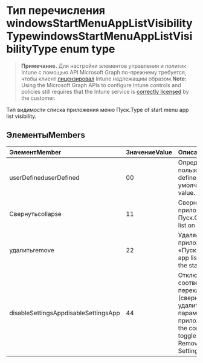 # <a name="windowsstartmenuapplistvisibilitytype-enum-type"></a><span data-ttu-id="3e6dc-101">Тип перечисления windowsStartMenuAppListVisibilityType</span><span class="sxs-lookup"><span data-stu-id="3e6dc-101">windowsStartMenuAppListVisibilityType enum type</span></span>

> <span data-ttu-id="3e6dc-102">**Примечание.** Для настройки элементов управления и политик Intune с помощью API Microsoft Graph по-прежнему требуется, чтобы клиент [лицензировал](https://go.microsoft.com/fwlink/?linkid=839381) Intune надлежащим образом.</span><span class="sxs-lookup"><span data-stu-id="3e6dc-102">**Note:** Using the Microsoft Graph APIs to configure Intune controls and policies still requires that the Intune service is [correctly licensed](https://go.microsoft.com/fwlink/?linkid=839381) by the customer.</span></span>

<span data-ttu-id="3e6dc-103">Тип видимости списка приложения меню Пуск.</span><span class="sxs-lookup"><span data-stu-id="3e6dc-103">Type of start menu app list visibility.</span></span>
## <a name="members"></a><span data-ttu-id="3e6dc-104">Элементы</span><span class="sxs-lookup"><span data-stu-id="3e6dc-104">Members</span></span>
|<span data-ttu-id="3e6dc-105">Элемент</span><span class="sxs-lookup"><span data-stu-id="3e6dc-105">Member</span></span>|<span data-ttu-id="3e6dc-106">Значение</span><span class="sxs-lookup"><span data-stu-id="3e6dc-106">Value</span></span>|<span data-ttu-id="3e6dc-107">Описание</span><span class="sxs-lookup"><span data-stu-id="3e6dc-107">Description</span></span>|
|:---|:---|:---|
|<span data-ttu-id="3e6dc-108">userDefined</span><span class="sxs-lookup"><span data-stu-id="3e6dc-108">userDefined</span></span>|<span data-ttu-id="3e6dc-109">0</span><span class="sxs-lookup"><span data-stu-id="3e6dc-109">0</span></span>|<span data-ttu-id="3e6dc-110">Определенные пользователем.</span><span class="sxs-lookup"><span data-stu-id="3e6dc-110">User defined.</span></span> <span data-ttu-id="3e6dc-111">Значение по умолчанию.</span><span class="sxs-lookup"><span data-stu-id="3e6dc-111">Default value.</span></span>|
|<span data-ttu-id="3e6dc-112">Свернуть</span><span class="sxs-lookup"><span data-stu-id="3e6dc-112">collapse</span></span>|<span data-ttu-id="3e6dc-113">1</span><span class="sxs-lookup"><span data-stu-id="3e6dc-113">1</span></span>|<span data-ttu-id="3e6dc-114">Сверните список приложения в меню Пуск.</span><span class="sxs-lookup"><span data-stu-id="3e6dc-114">Collapse the app list on the start menu.</span></span>|
|<span data-ttu-id="3e6dc-115">удалить</span><span class="sxs-lookup"><span data-stu-id="3e6dc-115">remove</span></span>|<span data-ttu-id="3e6dc-116">2</span><span class="sxs-lookup"><span data-stu-id="3e6dc-116">2</span></span>|<span data-ttu-id="3e6dc-117">Удаляет список приложения из меню «Пуск».</span><span class="sxs-lookup"><span data-stu-id="3e6dc-117">Removes the app list entirely from the start menu.</span></span>|
|<span data-ttu-id="3e6dc-118">disableSettingsApp</span><span class="sxs-lookup"><span data-stu-id="3e6dc-118">disableSettingsApp</span></span>|<span data-ttu-id="3e6dc-119">4</span><span class="sxs-lookup"><span data-stu-id="3e6dc-119">4</span></span>|<span data-ttu-id="3e6dc-120">Отключает соответствующий переключателя (свернуть или удалить) в окне параметров приложения.</span><span class="sxs-lookup"><span data-stu-id="3e6dc-120">Disables the corresponding toggle (Collapse or Remove) in the Settings app.</span></span>|



